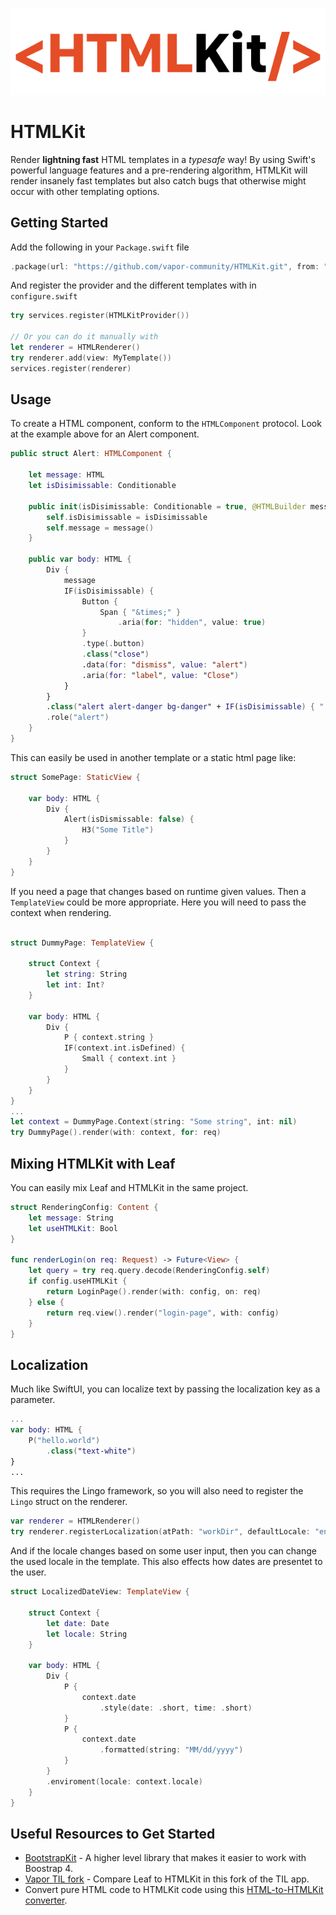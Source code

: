 <p align="center">
<img src="htmlkit.png" alt="HTMLKit logo"/>
</p>

# HTMLKit

Render **lightning fast** HTML templates in a *typesafe* way!
By using Swift's powerful language features and a pre-rendering algorithm, HTMLKit will render insanely fast templates but also catch bugs that otherwise might occur with other templating options.

## Getting Started

Add the following in your `Package.swift` file
```swift
.package(url: "https://github.com/vapor-community/HTMLKit.git", from: "2.0.0-alpha.1"),
```
And register the provider and the different templates with in `configure.swift`
```swift
try services.register(HTMLKitProvider())

// Or you can do it manually with
let renderer = HTMLRenderer()
try renderer.add(view: MyTemplate())
services.register(renderer)
```

## Usage

To create a HTML component, conform to the `HTMLComponent` protocol. Look at the example above for an Alert component.

```swift
public struct Alert: HTMLComponent {

    let message: HTML
    let isDisimissable: Conditionable

    public init(isDisimissable: Conditionable = true, @HTMLBuilder message: () -> HTML) {
        self.isDisimissable = isDisimissable
        self.message = message()
    }

    public var body: HTML {
        Div {
            message
            IF(isDisimissable) {
                Button {
                    Span { "&times;" }
                        .aria(for: "hidden", value: true)
                }
                .type(.button)
                .class("close")
                .data(for: "dismiss", value: "alert")
                .aria(for: "label", value: "Close")
            }
        }
        .class("alert alert-danger bg-danger" + IF(isDisimissable) { " fade show" })
        .role("alert")
    }
}
```
This can easily be used in another template or a static html page like:
```swift
struct SomePage: StaticView {

    var body: HTML {
        Div {
            Alert(isDismissable: false) {
                H3("Some Title")
            }
        }
    }
}
```

If you need a page that changes based on runtime given values. Then a `TemplateView` could be more appropriate. Here you will need to pass the context when rendering.

```swift

struct DummyPage: TemplateView {

    struct Context {
        let string: String
        let int: Int?
    }

    var body: HTML {
        Div {
            P { context.string }
            IF(context.int.isDefined) {
                Small { context.int }
            }
        }
    }
}
...
let context = DummyPage.Context(string: "Some string", int: nil)
try DummyPage().render(with: context, for: req)
```

## Mixing HTMLKit with Leaf

You can easily mix Leaf and HTMLKit in the same project.

```swift
struct RenderingConfig: Content {
    let message: String
    let useHTMLKit: Bool
}

func renderLogin(on req: Request) -> Future<View> {
    let query = try req.query.decode(RenderingConfig.self)
    if config.useHTMLKit {
        return LoginPage().render(with: config, on: req)
    } else {
        return req.view().render("login-page", with: config)
    }
}
```

## Localization

Much like SwiftUI, you can localize text by passing the localization key as a parameter.

```swift
...
var body: HTML {
    P("hello.world")
        .class("text-white")
}
...
```
This requires the Lingo framework, so you will also need to register the `Lingo` struct on the renderer.
```swift
var renderer = HTMLRenderer()
try renderer.registerLocalization(atPath: "workDir", defaultLocale: "en")
```
And if the locale changes based on some user input, then you can change the used locale in the template.
This also effects how dates are presentet to the user.
```swift
struct LocalizedDateView: TemplateView {

    struct Context {
        let date: Date
        let locale: String
    }

    var body: HTML {
        Div {
            P {
                context.date
                    .style(date: .short, time: .short)
            }
            P {
                context.date
                    .formatted(string: "MM/dd/yyyy")
            }
        }
        .enviroment(locale: context.locale)
    }
}
```

## Useful Resources to Get Started

* [BootstrapKit](https://github.com/MatsMoll/BootstrapKit) - A higher level library that makes it easier to work with Boostrap 4.
* [Vapor TIL fork](https://github.com/MatsMoll/vapor-til) - Compare Leaf to HTMLKit in this fork of the TIL app.
* Convert pure HTML code to HTMLKit code using this [HTML-to-HTMLKit converter](https://github.com/MatsMoll/HTMLKit-code-converter).

